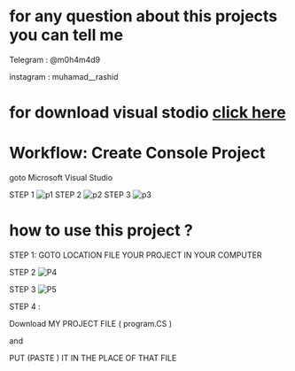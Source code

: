 # for any question about this projects you can tell me
Telegram : @m0h4m4d9

instagram : muhamad__rashid
# for download visual stodio  [click here](https://visualstudio.microsoft.com/thank-you-downloading-visual-studio/?sku=Community&channel=Release&version=VS2022&source=VSLandingPage&cid=2040&passive=false&tailored=.net) 

# Workflow: Create Console Project
goto Microsoft Visual Studio

STEP 1 
![p1](https://user-images.githubusercontent.com/82722647/158160629-3ec61db2-f377-4575-bc1c-ac321e89e9a4.JPG)
STEP 2
![p2](https://user-images.githubusercontent.com/82722647/158162360-fb269eb3-a90c-46a0-8927-6aa8bc176081.JPG)
STEP 3 
![p3](https://user-images.githubusercontent.com/82722647/158162988-f45f91f9-307d-45df-af3c-0260ebab001b.JPG)
# how to use this project ? 
STEP 1: 
GOTO LOCATION FILE YOUR PROJECT IN YOUR COMPUTER 


STEP 2
![P4](https://user-images.githubusercontent.com/82722647/158164269-9c7486de-0e61-41c4-87cc-db01ce62f80b.JPG)

STEP 3
![P5](https://user-images.githubusercontent.com/82722647/158164779-c582fc70-90c4-49bb-85da-c836b4a8dbe1.JPG)


STEP 4 :

Download MY PROJECT FILE  ( program.CS )  

and

PUT (PASTE ) IT IN THE PLACE OF THAT FILE
